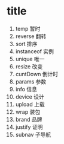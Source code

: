 # title
1. temp         暂时
2. reverse      翻转
3. sort         排序
4. instanceof   实例
5. unique       唯一
6. resize       改变
7. cuntDown     倒计时
8. params       参数
9. info         信息
10. device      设计
11. upload      上载
12. wrap        装包
13. brand       品牌
14. justify     证明
15. subnav      子导航